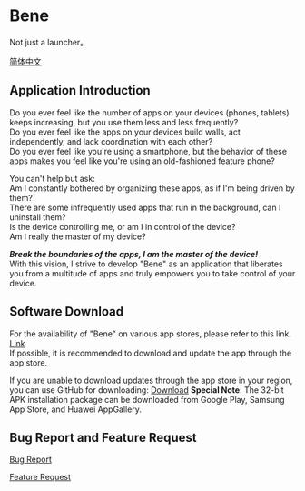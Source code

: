 # Bene

Not just a launcher。

[简体中文](https://github.com/joeyzhao1005/bene#readme)

## Application Introduction
Do you ever feel like the number of apps on your devices (phones, tablets) keeps increasing, but you use them less and less frequently?  
Do you ever feel like the apps on your devices build walls, act independently, and lack coordination with each other?  
Do you ever feel like you're using a smartphone, but the behavior of these apps makes you feel like you're using an old-fashioned feature phone?  

You can't help but ask:  
Am I constantly bothered by organizing these apps, as if I'm being driven by them?  
There are some infrequently used apps that run in the background, can I uninstall them?  
Is the device controlling me, or am I in control of the device?  
Am I really the master of my device?  



***Break the boundaries of the apps, I am the master of the device!***  
With this vision, I strive to develop "Bene" as an application that liberates you from a multitude of apps and truly empowers you to take control of your device.  

## Software Download
For the availability of "Bene" on various app stores, please refer to this link. [Link](https://github.com/joeyzhao1005/bene/blob/main/note/app_store.md)  
If possible, it is recommended to download and update the app through the app store.

If you are unable to download updates through the app store in your region, you can use GitHub for downloading:
[Download](https://github.com/joeyzhao1005/bene/releases)
**Special Note**: The 32-bit APK installation package can be downloaded from Google Play, Samsung App Store, and Huawei AppGallery.



## Bug Report and Feature Request


[Bug Report](https://github.com/joeyzhao1005/bene/issues/new?assignees=&labels=&projects=&template=bug-report-%E6%8F%90%E4%BA%A4bug.md&title=)

[Feature Request](https://github.com/joeyzhao1005/bene/issues/new?assignees=&labels=&projects=&template=feature-request-%E5%8A%9F%E8%83%BD%E9%9C%80%E6%B1%82.md&title=)
